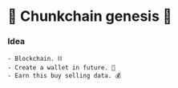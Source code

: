 #  💎 Chunkchain genesis 💎

### Idea
    - Blockchain. ⛓️
    - Create a wallet in future. 🪪
    - Earn this buy selling data. 💰